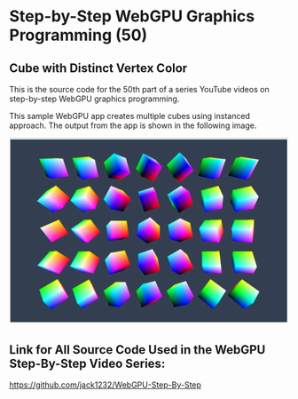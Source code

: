 # Step-by-Step WebGPU Graphics Programming (50) 
## Cube with Distinct Vertex Color

This is the source code for the 50th part of a series YouTube videos on step-by-step WebGPU graphics programming.

This sample WebGPU app creates multiple cubes using instanced approach. The output from the app is shown in the following image.

![image01](dist/assets/image01.png)

## Link for All Source Code Used in the WebGPU Step-By-Step Video Series:

https://github.com/jack1232/WebGPU-Step-By-Step